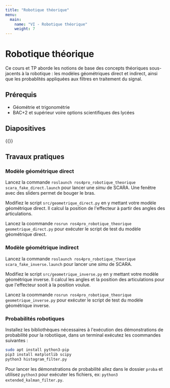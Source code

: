 ```yaml
---
title: "Robotique théorique"
menu:
  main:
    name: "VI - Robotique théorique"
    weight: 7
---
```


# Robotique théorique

Ce cours et TP aborde les notions de base des concepts théoriques sous-jacents à la robotique : les modèles géométriques direct et indirect, ainsi que les probablités appliquées aux filtres en traitement du signal.

## Prérequis

* Géométrie et trigonométrie
* BAC+2 et supérieur voire options scientifiques des lycées

## Diapositives

{{<pdf src="https://files.ros4.pro/theorie.pdf" >}}

## Travaux pratiques

### Modèle géométrique direct

Lancez la commande `roslaunch ros4pro_robotique_theorique scara_fake_direct.launch` pour lancer une *simu* de SCARA. Une fenêtre avec des sliders permet de bouger le bras.

Modifiez le script `src/geometrique_direct.py` en y mettant votre modèle géométrique direct. Il calcul la position de l'effecteur à partir des angles des articulations.

Lancez la coommande `rosrun ros4pro_robotique_theorique geometrique_direct.py` pour exécuter le script de test du modèle géométrique direct.

### Modèle géométrique indirect

Lancez la commande `roslaunch ros4pro_robotique_theorique scara_fake_inverse.launch` pour lancer une *simu* de SCARA.

Modifiez le script `src/geometrique_inverse.py` en y mettant votre modèle géométrique inverse. Il calcul les angles et la position des articulations pour que l'effecteur sooit à la position voulue.

Lancez la coommande `rosrun ros4pro_robotique_theorique geometrique_inverse.py` pour exécuter le script de test du modèle géométrique inverse.

### Probabilités robotiques

Installez les bibliothèques nécessaires à l'exécution des démonstrations de probabilité pour la robotiique, dans un terminal exécutez les coommandes suivantes :

```bash
sudo apt install python3-pip
pip3 install matplotlib scipy
python3 histogram_filter.py
```

Pour lancer les démonstrations de probabilité allez dans le dossier `proba` et utilisez `python3` pour exécuter les fichiers, ex: `python3 extended_kalman_filter.py`.
